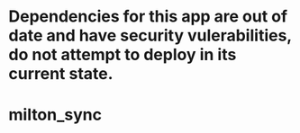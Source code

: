 # Dependencies for this app are out of date and have security vulerabilities, do not attempt to deploy in its current state.
# milton_sync
